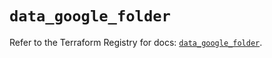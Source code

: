# `data_google_folder`

Refer to the Terraform Registry for docs: [`data_google_folder`](https://registry.terraform.io/providers/hashicorp/google/6.11.2/docs/data-sources/folder).
